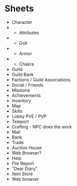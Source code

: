 # Sheets

-   Character
-   -    Attributes
-   -    Doll
-   -    Armor
-   -    Chakra
-   Guild
-   Guild Bank
-   Factions / Guild Associations
-   Social / Friends
-   Missions
-   Achievements
-   Inventory
-   Map
-   Skills
-   Lobby PVE / PVP
-   Teleport
-   Crafting - NPC does the work
-   Mail
-   Bank
-   Trade
-   Auction House
-   Web Browser?
-   Help
-   File Report
-   "Dear Diary"
-   Item Store
-   Web browser
